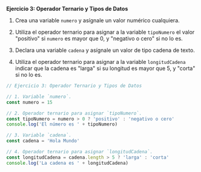 **Ejercicio 3: Operador Ternario y Tipos de Datos**

1. Crea una variable `numero` y asígnale un valor numérico cualquiera.

2. Utiliza el operador ternario para asignar a la variable `tipoNumero` el valor "positivo" si `numero` es mayor que 0, y "negativo o cero" si no lo es.

3. Declara una variable `cadena` y asígnale un valor de tipo cadena de texto.

4. Utiliza el operador ternario para asignar a la variable `longitudCadena` indicar que la cadena es "larga" si su longitud es mayor que 5, y "corta" si no lo es.

```javascript
// Ejercicio 3: Operador Ternario y Tipos de Datos

// 1. Variable `numero`.
const numero = 15

// 2. Operador ternario para asignar `tipoNumero`.
const tipoNumero = numero > 0 ? 'positivo' : 'negativo o cero'
console.log('El número es ' + tipoNumero)

// 3. Variable `cadena`.
const cadena = 'Hola Mundo'

// 4. Operador ternario para asignar `longitudCadena`.
const longitudCadena = cadena.length > 5 ? 'larga' : 'corta'
console.log('La cadena es ' + longitudCadena)
```